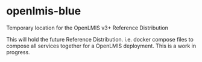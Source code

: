 # openlmis-blue
Temporary location for the OpenLMIS v3+ Reference Distribution

This will hold the future Reference Distribution.  i.e. docker compose files to compose all services together for a OpenLMIS deployment.
This is a work in progress.
